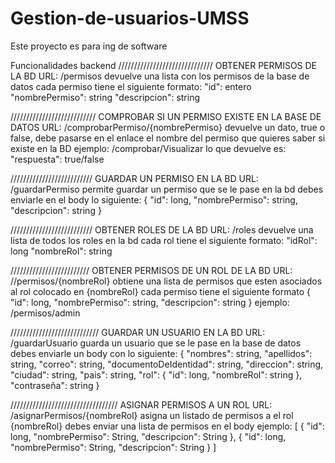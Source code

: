 # Gestion-de-usuarios-UMSS
Este proyecto es para ing de software

Funcionalidades backend
//////////////////////////////
OBTENER PERMISOS DE LA BD
URL: /permisos
devuelve una lista con los permisos de la base de datos
cada permiso tiene el siguiente formato:
"id": entero
"nombrePermiso": string
"descripcion": string

///////////////////////////
COMPROBAR SI UN PERMISO EXISTE EN LA BASE DE DATOS
URL: /comprobarPermiso/{nombrePermiso}
devuelve un dato, true o false, debe pasarse en el enlace el nombre del permiso que quieres
saber si existe en la BD
ejemplo: /comprobar/Visualizar
lo que devuelve es:
"respuesta": true/false

//////////////////////////
GUARDAR UN PERMISO EN LA BD
URL: /guardarPermiso
permite guardar un permiso que se le pase en la bd
debes enviarle en el body lo siguiente:
{
	"id": long,
	"nombrePermiso": string,
	"descripcion": string
}

//////////////////////////
OBTENER ROLES DE LA BD
URL: /roles
devuelve una lista de todos los roles en la bd
cada rol tiene el siguiente formato:
"idRol": long
"nombreRol": string

/////////////////////////
OBTENER PERMISOS DE UN ROL DE LA BD
URL: //permisos/{nombreRol}
obtiene una lista de permisos que esten asociados al rol colocado en {nombreRol}
cada permiso tiene el siguiente formato
{
	"id": long,
	"nombrePermiso": string,
	"descripcion": string
}
ejemplo: /permisos/admin

////////////////////////////
GUARDAR UN USUARIO EN LA BD
URL: /guardarUsuario
guarda un usuario que se le pase en la base de datos
debes enviarle un body con lo siguiente:
{
    "nombres": string,
    "apellidos": string,
    "correo": string,
    "documentoDeIdentidad": string,
    "direccion": string,
    "ciudad": string,
    "pais": string,
    "rol": {
        "id": long,
        "nombreRol": string
    },
    "contraseña": string
}

//////////////////////////////////
ASIGNAR PERMISOS A UN ROL
URL: /asignarPermisos/{nombreRol}
asigna un listado de permisos a el rol {nombreRol}
debes enviar una lista de permisos en el body
ejemplo:
[
    {
        "id": long,
        "nombrePermiso": String,
        "descripcion": String
    },
    {
        "id": long,
        "nombrePermiso": String,
        "descripcion": String
    }
]